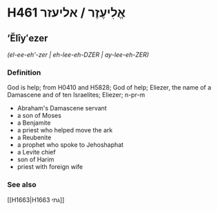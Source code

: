 # H461 אֱלִיעֶזֶר / אליעזר

## ʼĔlîyʻezer

_(el-ee-eh'-zer | eh-lee-eh-DZER | ay-lee-eh-ZER)_

### Definition

God is help; from H0410 and H5828; God of help; Eliezer, the name of a Damascene and of ten Israelites; Eliezer; n-pr-m

- Abraham's Damascene servant
- a son of Moses
- a Benjamite
- a priest who helped move the ark
- a Reubenite
- a prophet who spoke to Jehoshaphat
- a Levite chief
- son of Harim
- priest with foreign wife

### See also

[[H1663|H1663 גתי]]
